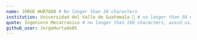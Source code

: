 ```yaml
---
name: JORGE HURTADO # No longer than 28 characters
institution: Universidad del Valle de Guatemala 🚩 # no longer than 58 characters
quote: Ingeniero Mecatronico # no longer than 100 characters, avoid using quotes(") to guarantee the format remains the same.
github_user: JorgeHurtado05
---
```


